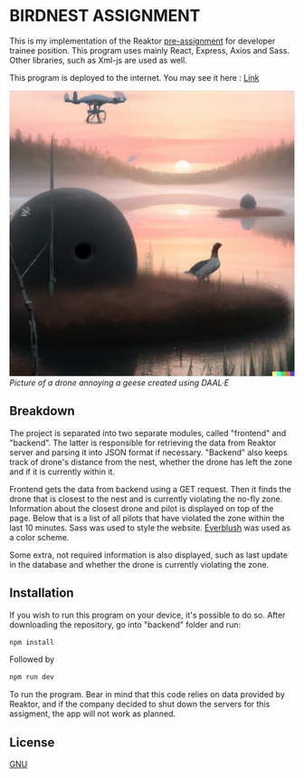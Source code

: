 # BIRDNEST ASSIGNMENT

This is my implementation of the Reaktor [pre-assignment](https://assignments.reaktor.com/birdnest/) for developer trainee position. This program uses mainly React, Express, Axios and Sass. Other libraries, such as Xml-js are used as well.

This program is deployed to the internet. You may see it here : [Link](https://birdnest-9t8t.onrender.com/)


![Alt text](/frontend/public/logo192.png)
*Picture of a drone annoying a geese created using DAAL·E*

## Breakdown

The project is separated into two separate modules, called "frontend" and "backend". The latter is responsible for retrieving the data from Reaktor server and parsing it into JSON format if necessary. "Backend" also keeps track of drone's distance from the nest, whether the drone has left the zone and if it is currently within it.

Frontend gets the data from backend using a GET request. Then it finds the drone that is closest to the nest and is currently violating the no-fly zone. Information about the closest drone and pilot is displayed  on top of the page. Below that is a list of all pilots that have violated the zone within the last 10 minutes. Sass was used to style the website. [Everblush](https://github.com/Everblush) was used as a color scheme.

Some extra, not required information is also displayed, such as last update in the database and whether the drone is currently violating the zone.

## Installation

If you wish to run this program on your device, it's possible to do so. After downloading the repository, go into "backend" folder and run:

```powershell
npm install
```
Followed by

```powershell
npm run dev
```

To run the program. Bear in mind that this code relies on data provided by Reaktor, and if the company decided to shut down the servers for this assigment, the app will not work as planned.


## License

[GNU](https://choosealicense.com/licenses/gpl-3.0/)
